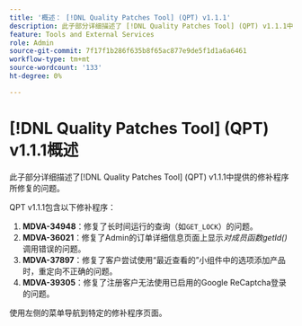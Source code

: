 ```yaml
---
title: '概述： [!DNL Quality Patches Tool] (QPT) v1.1.1'
description: 此子部分详细描述了 [!DNL Quality Patches Tool] (QPT) v1.1.1中提供的修补程序所修复的问题。
feature: Tools and External Services
role: Admin
source-git-commit: 7f17f1b286f635b8f65ac877e9de5f1d1a6a6461
workflow-type: tm+mt
source-wordcount: '133'
ht-degree: 0%

---
```


# [!DNL Quality Patches Tool] (QPT) v1.1.1概述

此子部分详细描述了[!DNL Quality Patches Tool] (QPT) v1.1.1中提供的修补程序所修复的问题。

QPT v1.1.1包含以下修补程序：

1. **MDVA-34948**：修复了长时间运行的查询（如`GET_LOCK`）的问题。
1. **MDVA-36021**：修复了Admin的订单详细信息页面上显示&#x200B;*对成员函数getId()*&#x200B;调用错误的问题。
1. **MDVA-37897**：修复了客户尝试使用“最近查看的”小组件中的选项添加产品时，重定向不正确的问题。
1. **MDVA-39305**：修复了注册客户无法使用已启用的Google ReCaptcha登录的问题。

使用左侧的菜单导航到特定的修补程序页面。
